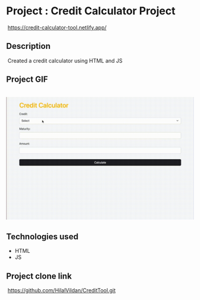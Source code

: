 # Project : Credit Calculator Project
​
https://credit-calculator-tool.netlify.app/

## Description
​
Created a credit calculator using HTML and JS
​
## Project GIF
​
![proje image](/MTVideo.gif)

## Technologies used

- HTML
​
- JS


## Project clone link
​
https://github.com/HilalVildan/CreditTool.git